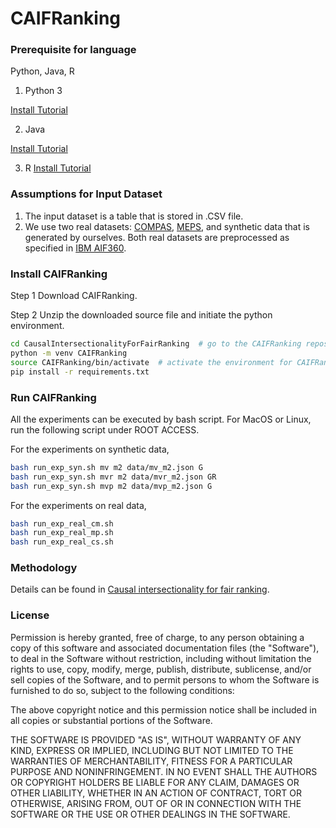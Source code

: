 # CAIFRanking

### Prerequisite for language

Python, Java, R
1. Python 3 

[Install Tutorial](https://installpython3.com/)

2. Java

[Install Tutorial](https://docs.oracle.com/en/java/javase/14/install/overview-jdk-installation.html#GUID-8677A77F-231A-40F7-98B9-1FD0B48C346A)

3. R
[Install Tutorial](https://www.r-project.org/)


### Assumptions for Input Dataset

1. The input dataset is a table that is stored in .CSV file.
2. We use two real datasets: [COMPAS](https://github.com/IBM/AIF360/blob/master/aif360/data/raw/compas/README.md), [MEPS](https://github.com/IBM/AIF360/blob/master/aif360/data/raw/meps/README.md), and synthetic data that is generated by ourselves. Both real datasets are preprocessed as specified in [IBM AIF360](https://github.com/IBM/AIF360).

### Install CAIFRanking

Step 1 Download CAIFRanking.

Step 2 Unzip the downloaded source file and initiate the python environment.

```bash
cd CausalIntersectionalityForFairRanking  # go to the CAIFRanking repository that is just downloaded
python -m venv CAIFRanking
source CAIFRanking/bin/activate  # activate the environment for CAIFRanking
pip install -r requirements.txt
```

### Run CAIFRanking

All the experiments can be executed by bash script. For MacOS or Linux, run the following script under ROOT ACCESS.

For the experiments on synthetic data,
```bash
bash run_exp_syn.sh mv m2 data/mv_m2.json G
bash run_exp_syn.sh mvr m2 data/mvr_m2.json GR
bash run_exp_syn.sh mvp m2 data/mvp_m2.json G
```

For the experiments on real data,
```bash
bash run_exp_real_cm.sh
bash run_exp_real_mp.sh
bash run_exp_real_cs.sh
```

### Methodology 

Details can be found in [Causal intersectionality for fair ranking](https://arxiv.org/abs/2006.08688).


### License

Permission is hereby granted, free of charge, to any person obtaining a copy of this software and associated documentation files (the "Software"), to deal in the Software without restriction, including without limitation the rights to use, copy, modify, merge, publish, distribute, sublicense, and/or sell copies of the Software, and to permit persons to whom the Software is furnished to do so, subject to the following conditions:

The above copyright notice and this permission notice shall be included in all copies or substantial portions of the Software.

THE SOFTWARE IS PROVIDED "AS IS", WITHOUT WARRANTY OF ANY KIND, EXPRESS OR IMPLIED, INCLUDING BUT NOT LIMITED TO THE WARRANTIES OF MERCHANTABILITY, FITNESS FOR A PARTICULAR PURPOSE AND NONINFRINGEMENT. IN NO EVENT SHALL THE AUTHORS OR COPYRIGHT HOLDERS BE LIABLE FOR ANY CLAIM, DAMAGES OR OTHER LIABILITY, WHETHER IN AN ACTION OF CONTRACT, TORT OR OTHERWISE, ARISING FROM, OUT OF OR IN CONNECTION WITH THE SOFTWARE OR THE USE OR OTHER DEALINGS IN THE SOFTWARE.

